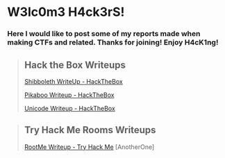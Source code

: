 #           W3lc0m3 H4ck3rS!
### Here I would like to post some of my reports made when making CTFs and related. Thanks for joining! Enjoy H4cK1ng!

> ## Hack the Box Writeups
>
> [Shibboleth WriteUp - HackTheBox](/Shibboleth.md)
> 
> [Pikaboo Writeup - HackTheBox](/Pikaboo.md)
>
> [Unicode Writeup - HackTheBox](/Unicode.md)


> ## Try Hack Me Rooms Writeups
> [RootMe Writeup - Try Hack Me](/RootMe.md)
> [AnotherOne]
> 

